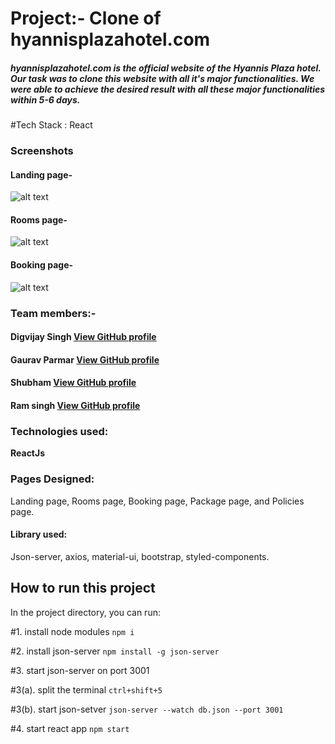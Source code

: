 # Project:- Clone of hyannisplazahotel.com
##### hyannisplazahotel.com is the official website of the Hyannis Plaza hotel. Our task was to clone this website with all it's major functionalities. We were able to achieve the desired result with all these major functionalities within 5-6 days.

#Tech Stack : React

### Screenshots
#### Landing page-
![alt text](https://github.com/vshubhams/Hyannis-Plaza/blob/master/public/screenshots/Screenshot%20(491).png)
#### Rooms page-
![alt text](https://github.com/vshubhams/Hyannis-Plaza/blob/master/public/screenshots/Screenshot%20(493).png)
#### Booking page-
![alt text](https://github.com/vshubhams/Hyannis-Plaza/blob/master/public/screenshots/Screenshot%20(495).png)

### Team members:-
#### Digvijay Singh [View GitHub profile](https://github.com/digvijay30786)
#### Gaurav Parmar [View GitHub profile](https://github.com/Gaurav6291)
#### Shubham [View GitHub profile](https://github.com/vshubhams)
#### Ram singh  [View GitHub profile](https://github.com/ramsingh10497)
### Technologies used:
**ReactJs**
### Pages Designed:
Landing page, Rooms page, Booking page, Package page, and Policies page.
#### Library used:
Json-server, axios, material-ui, bootstrap, styled-components.

## How to run this project

In the project directory, you can run:

#1. install node modules `npm i`

#2. install json-server `npm install -g json-server`

#3. start json-server on port 3001

#3(a). split the terminal `ctrl+shift+5`

#3(b). start json-setver `json-server --watch db.json --port 3001`

#4. start react app `npm start`
